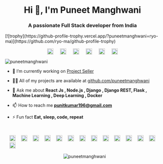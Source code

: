 <h1 align="center">Hi 👋, I'm Puneet Manghwani</h1>
<h3 align="center">A passionate Full Stack developer from India</h3>
[![trophy](https://github-profile-trophy.vercel.app/?puneetmanghwani=ryo-ma)](https://github.com/ryo-ma/github-profile-trophy)
<p align="center">
<a href="https://twitter.com/puneetmanghwani" target="blank"><img align="center" src="https://cdn.jsdelivr.net/npm/simple-icons@3.0.1/icons/twitter.svg" alt="puneetmanghwani" height="20" width="20" /></a> &emsp;
<a href="https://linkedin.com/in/puneet-manghwani-86191b169" target="blank"><img align="center" src="https://cdn.jsdelivr.net/npm/simple-icons@3.0.1/icons/linkedin.svg" alt="puneet-manghwani-86191b169" height="20" width="20" /></a> &emsp;
<a href="https://stackoverflow.com/13089984" target="blank"><img align="center" src="https://cdn.jsdelivr.net/npm/simple-icons@3.0.1/icons/stackoverflow.svg" alt="13089984" height="20" width="20" /></a> &emsp;
<a href="https://kaggle.com/punitkumar1999" target="blank"><img align="center" src="https://cdn.jsdelivr.net/npm/simple-icons@3.0.1/icons/kaggle.svg" alt="punitkumar1999" height="20" width="20" /></a> &emsp;
<a href="https://fb.com/punitmanghwani" target="blank"><img align="center" src="https://cdn.jsdelivr.net/npm/simple-icons@3.0.1/icons/facebook.svg" alt="punitmanghwani" height="20" width="20" /></a> &emsp;
<a href="https://instagram.com/puneeeettt" target="blank"><img align="center" src="https://cdn.jsdelivr.net/npm/simple-icons@3.0.1/icons/instagram.svg" alt="puneeeettt" height="20" width="20" /></a>
</p>
<p align="left"> <img src="https://komarev.com/ghpvc/?username=puneetmanghwani" alt="puneetmanghwani" /> </p>

- 🔭 I’m currently working on [Project Seller](puneetmanghwani/projectseller)

- 👨‍💻 All of my projects are available at [github.com/puneetmanghwani](puneetmanghwani?tab=repositories)

- 💬 Ask me about **React Js , Node.js , Django , Django REST, Flask , Machine Learning , Deep Learning , Docker**

- 📫 How to reach me **punitkumar196@gmail.com**

- ⚡ Fun fact **Eat, sleep, code, repeat**
<br>
<p align="left">&emsp;<img src="https://konpa.github.io/devicon/devicon.git/icons/react/react-original-wordmark.svg" alt="react" width="20" height="20"/> &emsp;<img src="https://konpa.github.io/devicon/devicon.git/icons/amazonwebservices/amazonwebservices-original-wordmark.svg" alt="amazonwebservices" width="20" height="20"/> &emsp;<img src="https://konpa.github.io/devicon/devicon.git/icons/c/c-original.svg" alt="c" width="20" height="20"/> &emsp;<img src="https://konpa.github.io/devicon/devicon.git/icons/cplusplus/cplusplus-original.svg" alt="cplusplus" width="20" height="20"/>&emsp; <img src="https://konpa.github.io/devicon/devicon.git/icons/css3/css3-original-wordmark.svg" alt="css3" width="20" height="20"/> &emsp;<img src="https://konpa.github.io/devicon/devicon.git/icons/django/django-original.svg" alt="django" width="20" height="20"/>&emsp; <img src="https://konpa.github.io/devicon/devicon.git/icons/docker/docker-original-wordmark.svg" alt="docker" width="20" height="20"/> &emsp;<img src="https://konpa.github.io/devicon/devicon.git/icons/html5/html5-original-wordmark.svg" alt="html5" width="20" height="20"/> &emsp;<img src="https://konpa.github.io/devicon/devicon.git/icons/javascript/javascript-original.svg" alt="javascript" width="20" height="20"/> &emsp;<img src="https://konpa.github.io/devicon/devicon.git/icons/mongodb/mongodb-original-wordmark.svg" alt="mongodb" width="20" height="20"/> &emsp;<img src="https://konpa.github.io/devicon/devicon.git/icons/mysql/mysql-original-wordmark.svg" alt="mysql" width="20" height="20"/> &emsp;<img src="https://konpa.github.io/devicon/devicon.git/icons/redhat/redhat-original-wordmark.svg" alt="redhat" width="20" height="20"/> &emsp;<img src="https://konpa.github.io/devicon/devicon.git/icons/nodejs/nodejs-original-wordmark.svg" alt="nodejs" width="20" height="20"/> &emsp;<img src="https://konpa.github.io/devicon/devicon.git/icons/python/python-original-wordmark.svg" alt="python" width="20" height="20"/></p><p align="center"> &emsp;<img src="https://github-readme-stats.vercel.app/api?username=puneetmanghwani&show_icons=true" alt="puneetmanghwani" /> </p>

